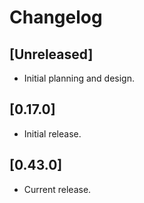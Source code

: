 # Changelog

## [Unreleased]

- Initial planning and design.

## [0.17.0]

- Initial release.

## [0.43.0]

- Current release.

